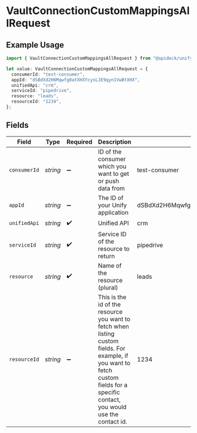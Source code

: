 # VaultConnectionCustomMappingsAllRequest

## Example Usage

```typescript
import { VaultConnectionCustomMappingsAllRequest } from "@apideck/unify/models/operations";

let value: VaultConnectionCustomMappingsAllRequest = {
  consumerId: "test-consumer",
  appId: "dSBdXd2H6Mqwfg0atXHXYcysLJE9qyn1VwBtXHX",
  unifiedApi: "crm",
  serviceId: "pipedrive",
  resource: "leads",
  resourceId: "1234",
};
```

## Fields

| Field                                                                                                                                                                              | Type                                                                                                                                                                               | Required                                                                                                                                                                           | Description                                                                                                                                                                        | Example                                                                                                                                                                            |
| ---------------------------------------------------------------------------------------------------------------------------------------------------------------------------------- | ---------------------------------------------------------------------------------------------------------------------------------------------------------------------------------- | ---------------------------------------------------------------------------------------------------------------------------------------------------------------------------------- | ---------------------------------------------------------------------------------------------------------------------------------------------------------------------------------- | ---------------------------------------------------------------------------------------------------------------------------------------------------------------------------------- |
| `consumerId`                                                                                                                                                                       | *string*                                                                                                                                                                           | :heavy_minus_sign:                                                                                                                                                                 | ID of the consumer which you want to get or push data from                                                                                                                         | test-consumer                                                                                                                                                                      |
| `appId`                                                                                                                                                                            | *string*                                                                                                                                                                           | :heavy_minus_sign:                                                                                                                                                                 | The ID of your Unify application                                                                                                                                                   | dSBdXd2H6Mqwfg0atXHXYcysLJE9qyn1VwBtXHX                                                                                                                                            |
| `unifiedApi`                                                                                                                                                                       | *string*                                                                                                                                                                           | :heavy_check_mark:                                                                                                                                                                 | Unified API                                                                                                                                                                        | crm                                                                                                                                                                                |
| `serviceId`                                                                                                                                                                        | *string*                                                                                                                                                                           | :heavy_check_mark:                                                                                                                                                                 | Service ID of the resource to return                                                                                                                                               | pipedrive                                                                                                                                                                          |
| `resource`                                                                                                                                                                         | *string*                                                                                                                                                                           | :heavy_check_mark:                                                                                                                                                                 | Name of the resource (plural)                                                                                                                                                      | leads                                                                                                                                                                              |
| `resourceId`                                                                                                                                                                       | *string*                                                                                                                                                                           | :heavy_minus_sign:                                                                                                                                                                 | This is the id of the resource you want to fetch when listing custom fields. For example, if you want to fetch custom fields for a specific contact, you would use the contact id. | 1234                                                                                                                                                                               |